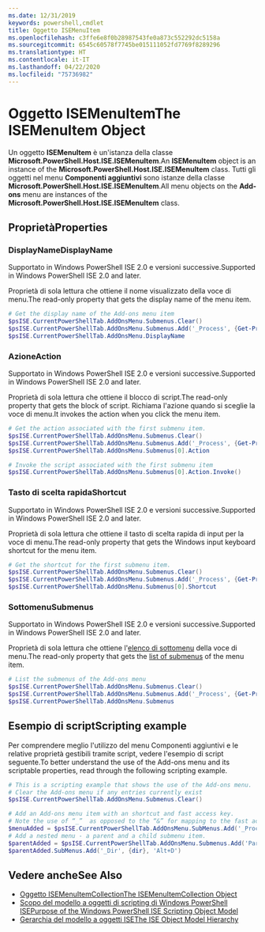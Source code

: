 ```yaml
---
ms.date: 12/31/2019
keywords: powershell,cmdlet
title: Oggetto ISEMenuItem
ms.openlocfilehash: c3ffe6e8f0b28987543fe0a873c552292dc5158a
ms.sourcegitcommit: 6545c60578f7745be015111052fd7769f8289296
ms.translationtype: HT
ms.contentlocale: it-IT
ms.lasthandoff: 04/22/2020
ms.locfileid: "75736982"
---
```

# <a name="the-isemenuitem-object"></a><span data-ttu-id="ea331-103">Oggetto ISEMenuItem</span><span class="sxs-lookup"><span data-stu-id="ea331-103">The ISEMenuItem Object</span></span>

<span data-ttu-id="ea331-104">Un oggetto **ISEMenuItem** è un'istanza della classe **Microsoft.PowerShell.Host.ISE.ISEMenuItem**.</span><span class="sxs-lookup"><span data-stu-id="ea331-104">An **ISEMenuItem** object is an instance of the **Microsoft.PowerShell.Host.ISE.ISEMenuItem** class.</span></span>
<span data-ttu-id="ea331-105">Tutti gli oggetti nel menu **Componenti aggiuntivi** sono istanze della classe **Microsoft.PowerShell.Host.ISE.ISEMenuItem**.</span><span class="sxs-lookup"><span data-stu-id="ea331-105">All menu objects on the **Add-ons** menu are instances of the **Microsoft.PowerShell.Host.ISE.ISEMenuItem** class.</span></span>

## <a name="properties"></a><span data-ttu-id="ea331-106">Proprietà</span><span class="sxs-lookup"><span data-stu-id="ea331-106">Properties</span></span>

### <a name="displayname"></a><span data-ttu-id="ea331-107">DisplayName</span><span class="sxs-lookup"><span data-stu-id="ea331-107">DisplayName</span></span>

<span data-ttu-id="ea331-108">Supportato in Windows PowerShell ISE 2.0 e versioni successive.</span><span class="sxs-lookup"><span data-stu-id="ea331-108">Supported in Windows PowerShell ISE 2.0 and later.</span></span>

<span data-ttu-id="ea331-109">Proprietà di sola lettura che ottiene il nome visualizzato della voce di menu.</span><span class="sxs-lookup"><span data-stu-id="ea331-109">The read-only property that gets the display name of the menu item.</span></span>

```powershell
# Get the display name of the Add-ons menu item
$psISE.CurrentPowerShellTab.AddOnsMenu.Submenus.Clear()
$psISE.CurrentPowerShellTab.AddOnsMenu.Submenus.Add('_Process', {Get-Process}, 'Alt+P')
$psISE.CurrentPowerShellTab.AddOnsMenu.DisplayName
```

### <a name="action"></a><span data-ttu-id="ea331-110">Azione</span><span class="sxs-lookup"><span data-stu-id="ea331-110">Action</span></span>

<span data-ttu-id="ea331-111">Supportato in Windows PowerShell ISE 2.0 e versioni successive.</span><span class="sxs-lookup"><span data-stu-id="ea331-111">Supported in Windows PowerShell ISE 2.0 and later.</span></span>

<span data-ttu-id="ea331-112">Proprietà di sola lettura che ottiene il blocco di script.</span><span class="sxs-lookup"><span data-stu-id="ea331-112">The read-only property that gets the block of script.</span></span> <span data-ttu-id="ea331-113">Richiama l'azione quando si sceglie la voce di menu.</span><span class="sxs-lookup"><span data-stu-id="ea331-113">It invokes the action when you click the menu item.</span></span>

```powershell
# Get the action associated with the first submenu item.
$psISE.CurrentPowerShellTab.AddOnsMenu.Submenus.Clear()
$psISE.CurrentPowerShellTab.AddOnsMenu.Submenus.Add('_Process', {Get-Process}, 'Alt+P')
$psISE.CurrentPowerShellTab.AddOnsMenu.Submenus[0].Action

# Invoke the script associated with the first submenu item
$psISE.CurrentPowerShellTab.AddOnsMenu.Submenus[0].Action.Invoke()
```

### <a name="shortcut"></a><span data-ttu-id="ea331-114">Tasto di scelta rapida</span><span class="sxs-lookup"><span data-stu-id="ea331-114">Shortcut</span></span>

<span data-ttu-id="ea331-115">Supportato in Windows PowerShell ISE 2.0 e versioni successive.</span><span class="sxs-lookup"><span data-stu-id="ea331-115">Supported in Windows PowerShell ISE 2.0 and later.</span></span>

<span data-ttu-id="ea331-116">Proprietà di sola lettura che ottiene il tasto di scelta rapida di input per la voce di menu.</span><span class="sxs-lookup"><span data-stu-id="ea331-116">The read-only property that gets the Windows input keyboard shortcut for the menu item.</span></span>

```powershell
# Get the shortcut for the first submenu item.
$psISE.CurrentPowerShellTab.AddOnsMenu.Submenus.Clear()
$psISE.CurrentPowerShellTab.AddOnsMenu.Submenus.Add('_Process', {Get-Process}, 'Alt+P')
$psISE.CurrentPowerShellTab.AddOnsMenu.Submenus[0].Shortcut
```

### <a name="submenus"></a><span data-ttu-id="ea331-117">Sottomenu</span><span class="sxs-lookup"><span data-stu-id="ea331-117">Submenus</span></span>

<span data-ttu-id="ea331-118">Supportato in Windows PowerShell ISE 2.0 e versioni successive.</span><span class="sxs-lookup"><span data-stu-id="ea331-118">Supported in Windows PowerShell ISE 2.0 and later.</span></span>

<span data-ttu-id="ea331-119">Proprietà di sola lettura che ottiene l'[elenco di sottomenu](The-ISEMenuItemCollection-Object.md) della voce di menu.</span><span class="sxs-lookup"><span data-stu-id="ea331-119">The read-only property that gets the [list of submenus](The-ISEMenuItemCollection-Object.md) of the menu item.</span></span>

```powershell
# List the submenus of the Add-ons menu
$psISE.CurrentPowerShellTab.AddOnsMenu.Submenus.Clear()
$psISE.CurrentPowerShellTab.AddOnsMenu.Submenus.Add('_Process', {Get-Process}, 'Alt+P')
$psISE.CurrentPowerShellTab.AddOnsMenu.Submenus
```

## <a name="scripting-example"></a><span data-ttu-id="ea331-120">Esempio di script</span><span class="sxs-lookup"><span data-stu-id="ea331-120">Scripting example</span></span>

<span data-ttu-id="ea331-121">Per comprendere meglio l'utilizzo del menu Componenti aggiuntivi e le relative proprietà gestibili tramite script, vedere l'esempio di script seguente.</span><span class="sxs-lookup"><span data-stu-id="ea331-121">To better understand the use of the Add-ons menu and its scriptable properties, read through the following scripting example.</span></span>

```powershell
# This is a scripting example that shows the use of the Add-ons menu.
# Clear the Add-ons menu if any entries currently exist
$psISE.CurrentPowerShellTab.AddOnsMenu.Submenus.Clear()

# Add an Add-ons menu item with an shortcut and fast access key.
# Note the use of “_”  as opposed to the “&” for mapping to the fast access key letter for the menu item.
$menuAdded = $psISE.CurrentPowerShellTab.AddOnsMenu.SubMenus.Add('_Process', {Get-Process}, 'Alt+P')
# Add a nested menu - a parent and a child submenu item.
$parentAdded = $psISE.CurrentPowerShellTab.AddOnsMenu.Submenus.Add('Parent', $null, $null)
$parentAdded.SubMenus.Add('_Dir', {dir}, 'Alt+D')
```

## <a name="see-also"></a><span data-ttu-id="ea331-122">Vedere anche</span><span class="sxs-lookup"><span data-stu-id="ea331-122">See Also</span></span>

- [<span data-ttu-id="ea331-123">Oggetto ISEMenuItemCollection</span><span class="sxs-lookup"><span data-stu-id="ea331-123">The ISEMenuItemCollection Object</span></span>](The-ISEMenuItemCollection-Object.md)
- [<span data-ttu-id="ea331-124">Scopo del modello a oggetti di scripting di Windows PowerShell ISE</span><span class="sxs-lookup"><span data-stu-id="ea331-124">Purpose of the Windows PowerShell ISE Scripting Object Model</span></span>](Purpose-of-the-Windows-PowerShell-ISE-Scripting-Object-Model.md)
- [<span data-ttu-id="ea331-125">Gerarchia del modello a oggetti ISE</span><span class="sxs-lookup"><span data-stu-id="ea331-125">The ISE Object Model Hierarchy</span></span>](The-ISE-Object-Model-Hierarchy.md)
